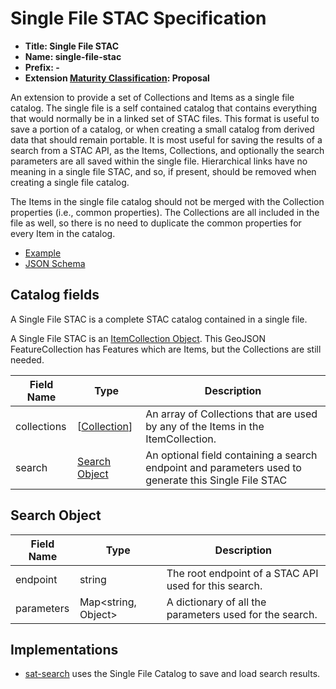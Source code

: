 # Single File STAC Specification

- **Title: Single File STAC**
- **Name: single-file-stac**
- **Prefix: -**
- **Extension [Maturity Classification](../README.md#extension-maturity): Proposal**

An extension to provide a set of Collections and Items as a single file catalog. The single file is a self contained catalog that contains everything that would normally be in a linked set of STAC files. This format is useful to save a portion of a catalog, or when creating a small catalog from derived data that should remain portable. It is most useful for saving the results of a search from a STAC API, as the Items, Collections, and optionally the search parameters are all saved within the single file. Hierarchical links have no meaning in a single file STAC, and so, if present, should be removed when creating a single file catalog.

The Items in the single file catalog should not be merged with the Collection properties (i.e., common properties). The Collections are all included in the file as well, so there is no need to duplicate the common properties for every Item in the catalog.

- [Example](examples/example-search.json)
- [JSON Schema](json-schema/schema.json)

## Catalog fields

A Single File STAC is a complete STAC catalog contained in a single file. 

A Single File STAC is an [ItemCollection Object](../../item-spec/itemcollection-spec.md). This GeoJSON FeatureCollection has Features which are Items, but the Collections are still needed.

| Field Name         | Type   | Description                                                  |
| ------------------ | ------ | ------------------------------------------------------------ |
| collections | [[Collection](../../collection-spec/collection-spec.md#collection-fields)] | An array of Collections that are used by any of the Items in the ItemCollection. |
| search | [Search Object](#search-object) | An optional field containing a search endpoint and parameters used to generate this Single File STAC |

## Search Object

| Field Name         | Type   | Description                                                  |
| ------------------ | ------ | ------------------------------------------------------------ |
| endpoint | string | The root endpoint of a STAC API used for this search.                  |
| parameters | Map<string, Object> | A dictionary of all the parameters used for the search. |

## Implementations

- [sat-search](https://github.com/sat-utils/sat-search) uses the Single File Catalog to save and load search results.
